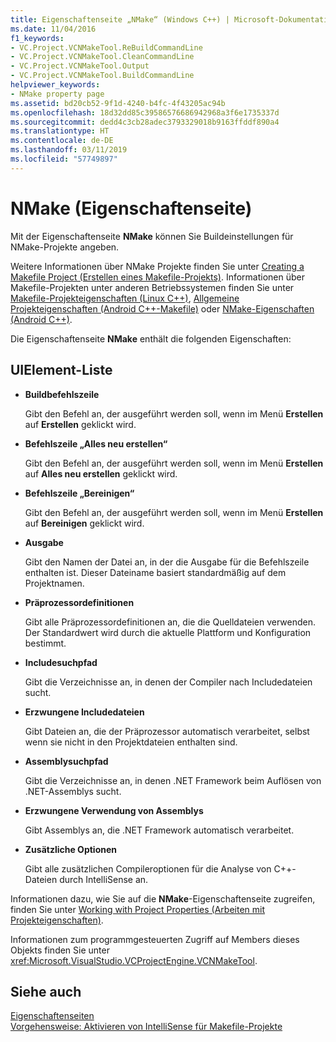 ```yaml
---
title: Eigenschaftenseite „NMake“ (Windows C++) | Microsoft-Dokumentation
ms.date: 11/04/2016
f1_keywords:
- VC.Project.VCNMakeTool.ReBuildCommandLine
- VC.Project.VCNMakeTool.CleanCommandLine
- VC.Project.VCNMakeTool.Output
- VC.Project.VCNMakeTool.BuildCommandLine
helpviewer_keywords:
- NMake property page
ms.assetid: bd20cb52-9f1d-4240-b4fc-4f43205ac94b
ms.openlocfilehash: 18d32dd85c39586576686942968a3f6e1735337d
ms.sourcegitcommit: dedd4c3cb28adec3793329018b9163ffddf890a4
ms.translationtype: HT
ms.contentlocale: de-DE
ms.lasthandoff: 03/11/2019
ms.locfileid: "57749897"
---
```

# <a name="nmake-property-page"></a>NMake (Eigenschaftenseite)

Mit der Eigenschaftenseite **NMake** können Sie Buildeinstellungen für NMake-Projekte angeben.

Weitere Informationen über NMake Projekte finden Sie unter [Creating a Makefile Project (Erstellen eines Makefile-Projekts)](../ide/creating-a-makefile-project.md). Informationen über Makefile-Projekten unter anderen Betriebssystemen finden Sie unter [Makefile-Projekteigenschaften (Linux C++)](../linux/prop-pages/makefile-linux.md), [Allgemeine Projekteigenschaften (Android C++-Makefile)](/visualstudio/cross-platform/general-makefile-android-prop-page) oder [NMake-Eigenschaften (Android C++)](/visualstudio/cross-platform/nmake-android-prop-page).

Die Eigenschaftenseite **NMake** enthält die folgenden Eigenschaften:

## <a name="uielement-list"></a>UIElement-Liste

- **Buildbefehlszeile**

   Gibt den Befehl an, der ausgeführt werden soll, wenn im Menü **Erstellen** auf **Erstellen** geklickt wird.

- **Befehlszeile „Alles neu erstellen“**

   Gibt den Befehl an, der ausgeführt werden soll, wenn im Menü **Erstellen** auf **Alles neu erstellen** geklickt wird.

- **Befehlszeile „Bereinigen“**

   Gibt den Befehl an, der ausgeführt werden soll, wenn im Menü **Erstellen** auf **Bereinigen** geklickt wird.

- **Ausgabe**

   Gibt den Namen der Datei an, in der die Ausgabe für die Befehlszeile enthalten ist. Dieser Dateiname basiert standardmäßig auf dem Projektnamen.

- **Präprozessordefinitionen**

   Gibt alle Präprozessordefinitionen an, die die Quelldateien verwenden. Der Standardwert wird durch die aktuelle Plattform und Konfiguration bestimmt.

- **Includesuchpfad**

   Gibt die Verzeichnisse an, in denen der Compiler nach Includedateien sucht.

- **Erzwungene Includedateien**

   Gibt Dateien an, die der Präprozessor automatisch verarbeitet, selbst wenn sie nicht in den Projektdateien enthalten sind.

- **Assemblysuchpfad**

   Gibt die Verzeichnisse an, in denen .NET Framework beim Auflösen von .NET-Assemblys sucht.

- **Erzwungene Verwendung von Assemblys**

   Gibt Assemblys an, die .NET Framework automatisch verarbeitet.

- **Zusätzliche Optionen**

   Gibt alle zusätzlichen Compileroptionen für die Analyse von C++-Dateien durch IntelliSense an.

Informationen dazu, wie Sie auf die **NMake**-Eigenschaftenseite zugreifen, finden Sie unter [Working with Project Properties (Arbeiten mit Projekteigenschaften)](../ide/working-with-project-properties.md).

Informationen zum programmgesteuerten Zugriff auf Members dieses Objekts finden Sie unter <xref:Microsoft.VisualStudio.VCProjectEngine.VCNMakeTool>.

## <a name="see-also"></a>Siehe auch

[Eigenschaftenseiten](../ide/property-pages-visual-cpp.md)<br>
[Vorgehensweise: Aktivieren von IntelliSense für Makefile-Projekte](../ide/how-to-enable-intellisense-for-makefile-projects.md)
